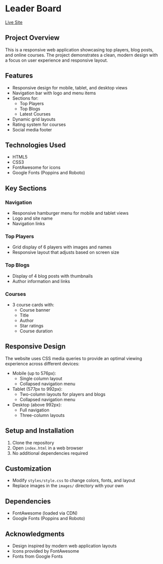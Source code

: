 # Leader Board

[Live Site](https://rakibul58.github.io/leader-board/)

## Project Overview

This is a responsive web application showcasing top players, blog posts, and online courses. The project demonstrates a clean, modern design with a focus on user experience and responsive layout.

## Features

- Responsive design for mobile, tablet, and desktop views
- Navigation bar with logo and menu items
- Sections for:
  - Top Players
  - Top Blogs
  - Latest Courses
- Dynamic grid layouts
- Rating system for courses
- Social media footer

## Technologies Used

- HTML5
- CSS3
- FontAwesome for icons
- Google Fonts (Poppins and Roboto)

## Key Sections

### Navigation
- Responsive hamburger menu for mobile and tablet views
- Logo and site name
- Navigation links

### Top Players
- Grid display of 6 players with images and names
- Responsive layout that adjusts based on screen size

### Top Blogs
- Display of 4 blog posts with thumbnails
- Author information and links

### Courses
- 3 course cards with:
  - Course banner
  - Title
  - Author
  - Star ratings
  - Course duration

## Responsive Design

The website uses CSS media queries to provide an optimal viewing experience across different devices:

- Mobile (up to 576px): 
  - Single column layout
  - Collapsed navigation menu
- Tablet (577px to 992px):
  - Two-column layouts for players and blogs
  - Collapsed navigation menu
- Desktop (above 992px):
  - Full navigation
  - Three-column layouts

## Setup and Installation

1. Clone the repository
2. Open `index.html` in a web browser
3. No additional dependencies required

## Customization

- Modify `styles/style.css` to change colors, fonts, and layout
- Replace images in the `images/` directory with your own

## Dependencies

- FontAwesome (loaded via CDN)
- Google Fonts (Poppins and Roboto)

## Acknowledgments

- Design inspired by modern web application layouts
- Icons provided by FontAwesome
- Fonts from Google Fonts
